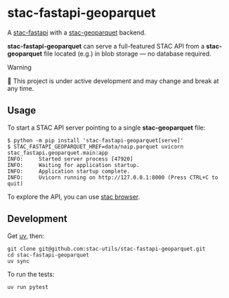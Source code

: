 # stac-fastapi-geoparquet

A [stac-fastapi](https://github.com/stac-utils/stac-fastapi) with a [stac-geoparquet](https://github.com/stac-utils/stac-geoparquet/blob/main/spec/stac-geoparquet-spec.md) backend.

**stac-fastapi-geoparquet** can serve a full-featured STAC API from a **stac-geoparquet** file located (e.g.) in blob storage — no database required.

> [!WARNING]
> 👷 This project is under active development and may change and break at any time.

## Usage

To start a STAC API server pointing to a single **stac-geoparquet** file:

```shell
$ python -m pip install 'stac-fastapi-geoparquet[serve]'
$ STAC_FASTAPI_GEOPARQUET_HREF=data/naip.parquet uvicorn stac_fastapi.geoparquet.main:app
INFO:     Started server process [47920]
INFO:     Waiting for application startup.
INFO:     Application startup complete.
INFO:     Uvicorn running on http://127.0.0.1:8000 (Press CTRL+C to quit)
```

To explore the API, you can use [stac browser](https://radiantearth.github.io/stac-browser/#/external/http:/127.0.0.1:8000/?.language=en).

## Development

Get [uv](https://docs.astral.sh/uv/getting-started/installation/), then:

```shell
git clone git@github.com:stac-utils/stac-fastapi-geoparquet.git
cd stac-fastapi-geoparquet
uv sync
```

To run the tests:

```shell
uv run pytest
```
